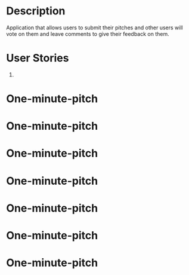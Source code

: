 # Description

Application that allows users to submit their pitches and other users will vote on them and leave comments to give their feedback on them.

# User Stories
1. 

# One-minute-pitch
# One-minute-pitch
# One-minute-pitch
# One-minute-pitch
# One-minute-pitch
# One-minute-pitch
# One-minute-pitch
